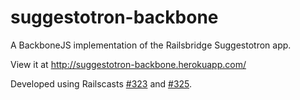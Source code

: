 suggestotron-backbone
=====================
A BackboneJS implementation of the Railsbridge Suggestotron app.

View it at http://suggestotron-backbone.herokuapp.com/

Developed using Railscasts [#323](http://railscasts.com/episodes/323-backbone-on-rails-part-1) and [#325](http://railscasts.com/episodes/325-backbone-on-rails-part-2).
